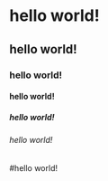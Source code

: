 # hello world!

## hello world!
### hello world!
#### hello world!
##### hello world!
###### hello world!

#hello world!
